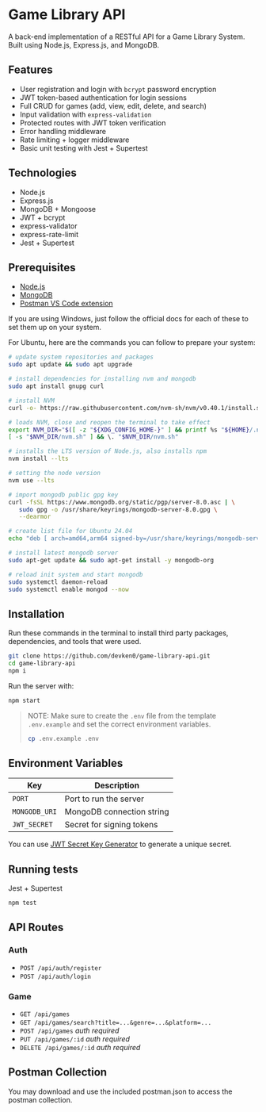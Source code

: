 # Game Library API

A back-end implementation of a RESTful API for a Game Library System. Built using Node.js, Express.js, and MongoDB. 

## Features

- User registration and login with `bcrypt` password encryption
- JWT token-based authentication for login sessions 
- Full CRUD for games (add, view, edit, delete, and search)
- Input validation with `express-validation`
- Protected routes with JWT token verification
- Error handling middleware
- Rate limiting + logger middleware
- Basic unit testing with Jest + Supertest

## Technologies

- Node.js
- Express.js
- MongoDB + Mongoose
- JWT + bcrypt
- express-validator
- express-rate-limit
- Jest + Supertest

## Prerequisites

- [Node.js](https://nodejs.org/en/download)
- [MongoDB](https://www.mongodb.com/docs/manual/installation/)
- [Postman VS Code extension](https://marketplace.visualstudio.com/items?itemName=Postman.postman-for-vscode)

If you are using Windows, just follow the official docs for each of these to set them up on your system.

For Ubuntu, here are the commands you can follow to prepare your system:

```sh
# update system repositories and packages
sudo apt update && sudo apt upgrade

# install dependencies for installing nvm and mongodb
sudo apt install gnupg curl

# install NVM 
curl -o- https://raw.githubusercontent.com/nvm-sh/nvm/v0.40.1/install.sh | bash

# loads NVM, close and reopen the terminal to take effect
export NVM_DIR="$([ -z "${XDG_CONFIG_HOME-}" ] && printf %s "${HOME}/.nvm" || printf %s "${XDG_CONFIG_HOME}/nvm")"
[ -s "$NVM_DIR/nvm.sh" ] && \. "$NVM_DIR/nvm.sh" 

# installs the LTS version of Node.js, also installs npm
nvm install --lts

# setting the node version
nvm use --lts

# import mongodb public gpg key
curl -fsSL https://www.mongodb.org/static/pgp/server-8.0.asc | \
   sudo gpg -o /usr/share/keyrings/mongodb-server-8.0.gpg \
   --dearmor

# create list file for Ubuntu 24.04
echo "deb [ arch=amd64,arm64 signed-by=/usr/share/keyrings/mongodb-server-8.0.gpg ] https://repo.mongodb.org/apt/ubuntu noble/mongodb-org/8.0 multiverse" | sudo tee /etc/apt/sources.list.d/mongodb-org-8.0.list

# install latest mongodb server
sudo apt-get update && sudo apt-get install -y mongodb-org

# reload init system and start mongodb
sudo systemctl daemon-reload
sudo systemctl enable mongod --now
```

## Installation 

Run these commands in the terminal to install third party packages, dependencies, and tools that were used.

```bash
git clone https://github.com/devken0/game-library-api.git
cd game-library-api
npm i 
```

Run the server with:

```bash
npm start 
```

> NOTE: Make sure to create the `.env`  file from the template `.env.example` and set the correct environment variables.
>
> ```bash
> cp .env.example .env 
> ```
> 

## Environment Variables

| Key           | Description               |
| ------------- | ------------------------- |
| `PORT`        | Port to run the server    |
| `MONGODB_URI` | MongoDB connection string |
| `JWT_SECRET`  | Secret for signing tokens |

You can use [JWT Secret Key Generator](https://jwtsecrets.com/#generator) to generate a unique secret.

## Running tests 

Jest + Supertest

```bash
npm test
```

## API Routes

### Auth

- `POST /api/auth/register`
- `POST /api/auth/login`

### Game

- `GET /api/games`
- `GET /api/games/search?title=...&genre=...&platform=...`
- `POST /api/games` *auth required*
- `PUT /api/games/:id` *auth required*
- `DELETE /api/games/:id` *auth required*

## Postman Collection

You may download and use the included postman.json to access the postman collection.


